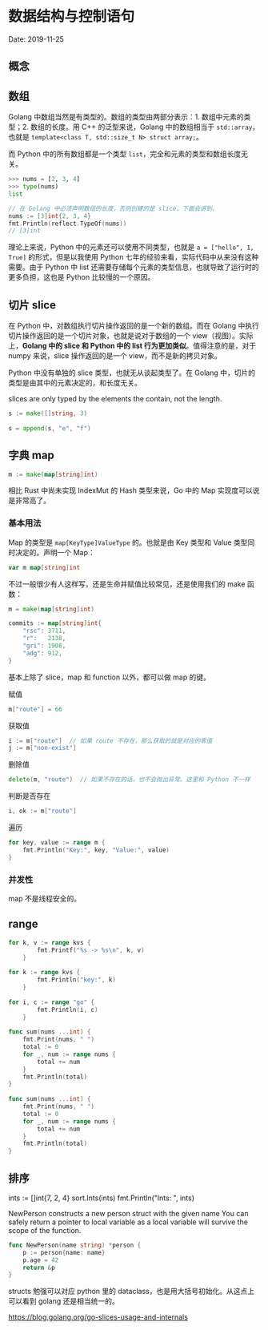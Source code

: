 # 数据结构与控制语句

Date: 2019-11-25

## 概念

## 数组
 
Golang 中数组当然是有类型的。数组的类型由两部分表示：1. 数组中元素的类型；2. 数组的长度。用 C++ 的泛型来说，Golang 中的数组相当于 `std::array`，也就是 `template<class T, std::size_t N> struct array;`。
 
而 Python 中的所有数组都是一个类型 `list`，完全和元素的类型和数组长度无关。
 
```python
>>> nums = [2, 3, 4]
>>> type(nums)
list
```
 
```go
// 在 Golang 中必须声明数组的长度，否则创建的是 slice，下面会讲到。
nums := [3]int{2, 3, 4}
fmt.Println(reflect.TypeOf(nums))
// [3]int
```
 
理论上来说，Python 中的元素还可以使用不同类型，也就是 `a = ["hello", 1, True]` 的形式，但是以我使用 Python 七年的经验来看，实际代码中从来没有这种需要。由于 Python 中 list 还需要存储每个元素的类型信息，也就导致了运行时的更多负担，这也是 Python 比较慢的一个原因。
 
## 切片 slice
 
在 Python 中，对数组执行切片操作返回的是一个新的数组。而在 Golang 中执行切片操作返回的是一个切片对象，也就是说对于数组的一个 view（视图）。实际上，**Golang 中的 slice 和 Python 中的 list 行为更加类似**。值得注意的是，对于 numpy 来说，slice 操作返回的是一个 view，而不是新的拷贝对象。
 
Python 中没有单独的 slice 类型，也就无从谈起类型了。在 Golang 中，切片的类型是由其中的元素决定的，和长度无关。

slices are only typed by the elements the contain, not the length.

```go
s := make([]string, 3)
 
s = append(s, "e", "f")
```
 
## 字典 map
 
```go
m := make(map[string]int)
```

相比 Rust 中尚未实现 IndexMut 的 Hash 类型来说，Go 中的 Map 实现度可以说是非常高了。

### 基本用法

Map 的类型是 `map[KeyType]ValueType` 的。也就是由 Key 类型和 Value 类型同时决定的。声明一个 Map：

```go
var m map[string]int
```

不过一般很少有人这样写，还是生命并赋值比较常见，还是使用我们的 make 函数：

```go
m = make(map[string]int)
```

```go
commits := map[string]int{
    "rsc": 3711,
    "r":   2138,
    "gri": 1908,
    "adg": 912,
}
```

基本上除了 slice，map 和 function 以外，都可以做 map 的键。

赋值

```go
m["route"] = 66
```

获取值

```go
i := m["route"]  // 如果 route 不存在，那么获取的就是对应的零值
j := m["non-exist"]
```

删除值

```go
delete(m, "route")  // 如果不存在的话，也不会抛出异常。这里和 Python 不一样
```

判断是否存在

```go
i, ok := m["route"]
```

遍历

```go
for key, value := range m {
    fmt.Println("Key:", key, "Value:", value)
}
```

### 并发性

map 不是线程安全的。
 
## range
 
```go
for k, v := range kvs {
        fmt.Printf("%s -> %s\n", k, v)
    }
 
for k := range kvs {
        fmt.Println("key:", k)
    }
 
for i, c := range "go" {
        fmt.Println(i, c)
    }
 
func sum(nums ...int) {
    fmt.Print(nums, " ")
    total := 0
    for _, num := range nums {
        total += num
    }
    fmt.Println(total)
}
 
func sum(nums ...int) {
    fmt.Print(nums, " ")
    total := 0
    for _, num := range nums {
        total += num
    }
    fmt.Println(total)
}
```

## 排序

ints := []int{7, 2, 4}
    sort.Ints(ints)
    fmt.Println("Ints:   ", ints)

NewPerson constructs a new person struct with the given name
You can safely return a pointer to local variable as a local variable will survive the scope of the function.

```go
func NewPerson(name string) *person {
    p := person{name: name}
    p.age = 42
    return &p
}
```

structs 勉强可以对应 python 里的 dataclass，也是用大括号初始化。从这点上可以看到 golang 还是相当统一的。

https://blog.golang.org/go-slices-usage-and-internals